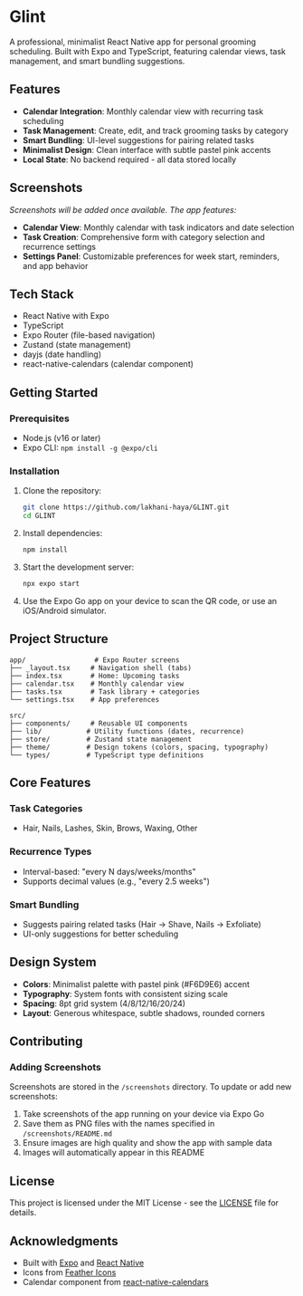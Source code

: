 # Glint

A professional, minimalist React Native app for personal grooming scheduling. Built with Expo and TypeScript, featuring calendar views, task management, and smart bundling suggestions.

## Features

- **Calendar Integration**: Monthly calendar view with recurring task scheduling
- **Task Management**: Create, edit, and track grooming tasks by category
- **Smart Bundling**: UI-level suggestions for pairing related tasks
- **Minimalist Design**: Clean interface with subtle pastel pink accents
- **Local State**: No backend required - all data stored locally

## Screenshots

*Screenshots will be added once available. The app features:*

- **Calendar View**: Monthly calendar with task indicators and date selection
- **Task Creation**: Comprehensive form with category selection and recurrence settings  
- **Settings Panel**: Customizable preferences for week start, reminders, and app behavior

<!-- Uncomment when screenshots are added:
<div align="center">

### Calendar View - Monthly Overview
<img src="screenshots/calendar-screen.png" alt="Calendar view with task dots" width="300"/>

### Task Creation - Add New Task
<img src="screenshots/add-task-modal.png" alt="Task creation modal with categories" width="300"/>

### Settings - App Preferences
<img src="screenshots/settings-screen.png" alt="Settings screen with preferences" width="300"/>

</div>
-->

## Tech Stack

- React Native with Expo
- TypeScript
- Expo Router (file-based navigation)
- Zustand (state management)
- dayjs (date handling)
- react-native-calendars (calendar component)

## Getting Started

### Prerequisites

- Node.js (v16 or later)
- Expo CLI: `npm install -g @expo/cli`

### Installation

1. Clone the repository:
   ```bash
   git clone https://github.com/lakhani-haya/GLINT.git
   cd GLINT
   ```

2. Install dependencies:
   ```bash
   npm install
   ```

3. Start the development server:
   ```bash
   npx expo start
   ```

4. Use the Expo Go app on your device to scan the QR code, or use an iOS/Android simulator.

## Project Structure

```
app/                 # Expo Router screens
├── _layout.tsx     # Navigation shell (tabs)
├── index.tsx       # Home: Upcoming tasks
├── calendar.tsx    # Monthly calendar view
├── tasks.tsx       # Task library + categories
└── settings.tsx    # App preferences

src/
├── components/     # Reusable UI components
├── lib/           # Utility functions (dates, recurrence)
├── store/         # Zustand state management
├── theme/         # Design tokens (colors, spacing, typography)
└── types/         # TypeScript type definitions
```

## Core Features

### Task Categories
- Hair, Nails, Lashes, Skin, Brows, Waxing, Other

### Recurrence Types
- Interval-based: "every N days/weeks/months"
- Supports decimal values (e.g., "every 2.5 weeks")

### Smart Bundling
- Suggests pairing related tasks (Hair → Shave, Nails → Exfoliate)
- UI-only suggestions for better scheduling

## Design System

- **Colors**: Minimalist palette with pastel pink (#F6D9E6) accent
- **Typography**: System fonts with consistent sizing scale
- **Spacing**: 8pt grid system (4/8/12/16/20/24)
- **Layout**: Generous whitespace, subtle shadows, rounded corners

## Contributing

### Adding Screenshots

Screenshots are stored in the `/screenshots` directory. To update or add new screenshots:

1. Take screenshots of the app running on your device via Expo Go
2. Save them as PNG files with the names specified in `/screenshots/README.md`
3. Ensure images are high quality and show the app with sample data
4. Images will automatically appear in this README

## License

This project is licensed under the MIT License - see the [LICENSE](LICENSE) file for details.

## Acknowledgments

- Built with [Expo](https://expo.dev/) and [React Native](https://reactnative.dev/)
- Icons from [Feather Icons](https://feathericons.com/)
- Calendar component from [react-native-calendars](https://github.com/wix/react-native-calendars)

